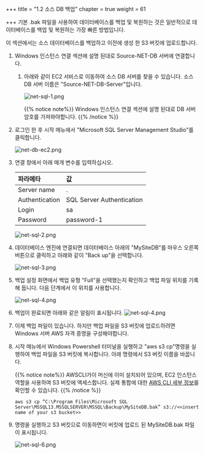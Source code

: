 +++
title = "1.2 소스 DB 백업"
chapter = true
weight = 61

+++
기본 .bak 파일을 사용하여 데이터베이스를 백업 및 복원하는 것은 일반적으로 데이터베이스를 백업 및 복원하는 가장 빠른 방법입니다.

이 섹션에서는 소스 데이터베이스를 백업하고 이전에 생성 한 S3 버킷에 업로드합니다.

1. Windows 인스턴스 연결 섹션에 설명 된대로 Source-NET-DB 서버에 연결합니다.

   1. 아래와 같이 EC2 서비스로 이동하여 소스 DB 서버를 찾을 수 있습니다. 소스 DB 서버 이름은 "Source-NET-DB-Server"입니다.

      <img src="/images/c/net-sql-1.png" alt="net-sql-1.png" style="zoom:100%;" />

      {{% notice note%}}
      Windows 인스턴스 연결 섹션에 설명 된대로 DB 서버 암호를 가져와야합니다.
      {{% /notice %}}

2. 로그인 한 후 시작 메뉴에서 "Microsoft SQL Server Management Studio"를 클릭합니다.

   <img src="/images/c/net-db-ec2.png" alt="net-db-ec2.png" style="zoom:100%;" />

3. 연결 창에서 아래 매개 변수를 입력하십시오.

   | 파라메타       | 값                        |
   | :------------- | :------------------------ |
   | Server name    | .                         |
   | Authentication | SQL Server Authentication |
   | Login          | sa                        |
   | Password       | password-1                |

   <img src="/images/c/net-sql-2.png" alt="net-sql-2.png" style="zoom:100%;" />

4. 데이터베이스 엔진에 연결되면 데이터베이스 아래의 "MySiteDB"를 마우스 오른쪽 버튼으로 클릭하고 아래와 같이 "Back up"을 선택합니다.

   <img src="/images/c/net-sql-3.png" alt="net-sql-3.png" style="zoom:100%;" />

5. 백업 설정 화면에서 백업 유형 "Full"을 선택했는지 확인하고 백업 파일 위치를 기록해 둡니다. 다음 단계에서 이 위치를 사용합니다.

   <img src="/images/c/net-sql-4.png" alt="net-sql-4.png" style="zoom:100%;" />

6. 백업이 완료되면 아래와 같은 알림이 표시됩니다.
   <img src="/images/c/net-sql-5.png" alt="net-sql-4.png" style="zoom:100%;" />

7. 이제 백업 파일이 있습니다. 하지만 백업 파일을 S3 버킷에 업로드하려면 Windows 서버 AWS 자격 증명을 구성해야합니다. 

8. 시작 메뉴에서 Windows Powershell 터미널을 실행하고 "aws s3 cp"명령을 실행하여 백업 파일을 S3 버킷에 복사합니다. 아래 명령에서 S3 버킷 이름을 바꿉니다.

   {{% notice note%}}
   AWSCLI가이 머신에 이미 설치되어 있으며,  EC2 인스턴스 역할을 사용하여 S3 버킷에 액세스합니다. 실제 통합에 대한 [AWS CLI 세부 정보](https://docs.aws.amazon.com/cli/latest/userguide/cli-chap-welcome.html)를 확인할 수 있습니다.
   {{% /notice %}}

   ```
   aws s3 cp “C:\Program Files\Microsoft SQL Server\MSSQL13.MSSQLSERVER\MSSQL\Backup\MySiteDB.bak” s3://<<insert name of your s3 bucket>>
   ```

9. 명령을 실행하고 S3 버킷으로 이동하면이 버킷에 업로드 된 MySiteDB.bak 파일이 표시됩니다.

   <img src="/images/c/net-sql-6.png" alt="net-sql-6.png" style="zoom:100%;" />

